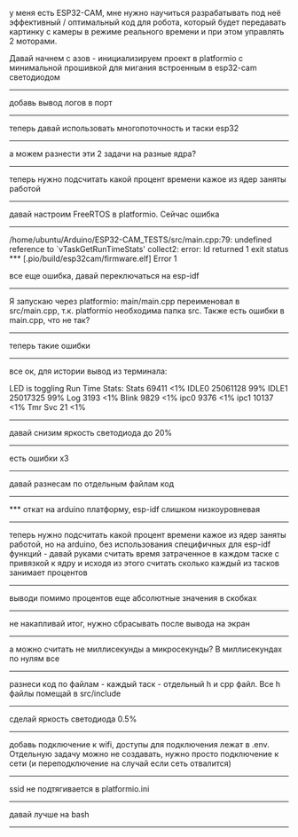 у меня есть ESP32-CAM, мне нужно научиться разрабатывать под неё эффективный / оптимальный код для робота, который будет передавать картинку с камеры в режиме реального времени и при этом управлять 2 моторами.

Давай начнем с азов - инициализируем проект в platformio с  минимальной прошивкой для мигания встроенным в esp32-cam светодиодом

---

добавь вывод логов в порт

---

теперь давай использовать многопоточность и таски esp32

---

а можем разнести эти 2 задачи на разные ядра?

---

теперь нужно подсчитать какой процент времени кажое из ядер заняты работой

---

давай настроим FreeRTOS в platformio. Сейчас ошибка

---

/home/ubuntu/Arduino/ESP32-CAM_TESTS/src/main.cpp:79: undefined reference to `vTaskGetRunTimeStats'
collect2: error: ld returned 1 exit status
*** [.pio/build/esp32cam/firmware.elf] Error 1

все еще ошибка, давай переключаться на esp-idf

---

Я запускаю через platformio:
main/main.cpp переименовал в src/main.cpp, т.к. platformio необходима папка src.
Также есть ошибки в main.cpp, что не так?

---

теперь такие ошибки

---

все ок, для истории вывод из терминала:

LED is toggling
Run Time Stats:
Stats           69411           <1%
IDLE0           25061128                99%
IDLE1           25017325                99%
Log             3193            <1%
Blink           9829            <1%
ipc0            9376            <1%
ipc1            10137           <1%
Tmr Svc         21              <1%

---

давай снизим яркость светодиода до 20%

---

есть ошибки x3

---

давай разнесам по отдельным файлам код

---

*** откат на arduino платформу, esp-idf слишком низкоуровневая

---

теперь нужно подсчитать какой процент времени кажое из ядер заняты работой, но на arduino, без использования специфичных для esp-idf функций - давай руками считать время затраченное в каждом таске с привязкой к ядру и исходя из этого считать сколько каждый  из тасков занимает процентов

---

выводи помимо процентов еще абсолютные значения в скобках

---

не накапливай итог, нужно сбрасывать после вывода на экран

---

а можно считать не миллисекунды а микросекунды? В миллисекундах по нулям все 

---

разнеси код по файлам - каждый таск - отдельный h и cpp файл. Все h файлы помещай в src/include

---

сделай яркость светодиода 0.5%

---

добавь подключение к wifi, доступы для подключения лежат в .env. Отдельную задачу можно не создавать, нужно просто подключение к сети (и переподключение на случай если сеть отвалится)

---

ssid не подтягивается в platformio.ini

---

давай лучше на bash

---

